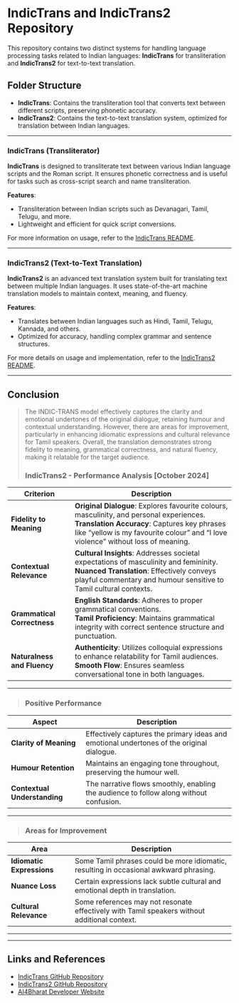 # IndicTrans and IndicTrans2 Repository

This repository contains two distinct systems for handling language processing tasks related to Indian languages: **IndicTrans** for transliteration and **IndicTrans2** for text-to-text translation.

## Folder Structure

- **IndicTrans**: Contains the transliteration tool that converts text between different scripts, preserving phonetic accuracy.
- **IndicTrans2**: Contains the text-to-text translation system, optimized for translation between Indian languages.

---

### IndicTrans (Transliterator)

**IndicTrans** is designed to transliterate text between various Indian language scripts and the Roman script. It ensures phonetic correctness and is useful for tasks such as cross-script search and name transliteration.

**Features**:
- Transliteration between Indian scripts such as Devanagari, Tamil, Telugu, and more.
- Lightweight and efficient for quick script conversions.

For more information on usage, refer to the [IndicTrans README](indic_trans/README.md).

---

### IndicTrans2 (Text-to-Text Translation)

**IndicTrans2** is an advanced text translation system built for translating text between multiple Indian languages. It uses state-of-the-art machine translation models to maintain context, meaning, and fluency.

**Features**:
- Translates between Indian languages such as Hindi, Tamil, Telugu, Kannada, and others.
- Optimized for accuracy, handling complex grammar and sentence structures.

For more details on usage and implementation, refer to the [IndicTrans2 README](indic_trans2/README.md).

---

## Conclusion

  > The INDIC-TRANS model effectively captures the clarity and emotional undertones of the original dialogue, retaining humour and contextual understanding. However, there are areas for improvement, particularly in enhancing idiomatic expressions and cultural relevance for Tamil speakers. Overall, the translation demonstrates strong fidelity to meaning, grammatical correctness, and natural fluency, making it relatable for the target audience.
> ### IndicTrans2 - Performance Analysis [October 2024]

| **Criterion**             | **Description**                                                                                                                  |
|---------------------------|-----------------------------------------------------------------------------------------------------------------------------------|
| **Fidelity to Meaning**   | **Original Dialogue**: Explores favourite colours, masculinity, and personal experiences.<br>**Translation Accuracy**: Captures key phrases like “yellow is my favourite colour” and “I love violence” without loss of meaning. |
| **Contextual Relevance**  | **Cultural Insights**: Addresses societal expectations of masculinity and femininity.<br>**Nuanced Translation**: Effectively conveys playful commentary and humour sensitive to Tamil cultural contexts. |
| **Grammatical Correctness** | **English Standards**: Adheres to proper grammatical conventions.<br>**Tamil Proficiency**: Maintains grammatical integrity with correct sentence structure and punctuation. |
| **Naturalness and Fluency** | **Authenticity**: Utilizes colloquial expressions to enhance relatability for Tamil audiences.<br>**Smooth Flow**: Ensures seamless conversational tone in both languages. |

---

> ### Positive Performance

| Aspect               | Description                                                                                                                                           |
|----------------------|-------------------------------------------------------------------------------------------------------------------------------------------------------|
| **Clarity of Meaning** | Effectively captures the primary ideas and emotional undertones of the original dialogue.                                                              |
| **Humour Retention**   | Maintains an engaging tone throughout, preserving the humour well.                                                                                     |
| **Contextual Understanding** | The narrative flows smoothly, enabling the audience to follow along without confusion.                                                        |

---

> ### Areas for Improvement

| Area                  | Description                                                                                                                   |
|-----------------------|-------------------------------------------------------------------------------------------------------------------------------|
| **Idiomatic Expressions** | Some Tamil phrases could be more idiomatic, resulting in occasional awkward phrasing.                                         |
| **Nuance Loss**        | Certain expressions lack subtle cultural and emotional depth in translation.                                                   |
| **Cultural Relevance** | Some references may not resonate effectively with Tamil speakers without additional context.                                    |

---


---
## Links and References
- [IndicTrans GitHub Repository](https://github.com/AI4Bharat/indicTrans)
- [IndicTrans2 GitHub Repository](https://github.com/AI4Bharat/IndicTrans2)
- [AI4Bharat Developer Website](https://ai4bharat.iitm.ac.in/)

